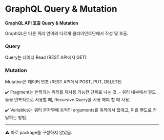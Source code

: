 # GraphQL Query & Mutation
**GraphQL API 호출 Query & Mutation**

GraphQL은 다른 쿼리 언어와 다르게 클라이언트단에서 작성 및 호출.

### Query
Query는 데이터 Read (REST API에서 GET)

### Mutation
Mutation은 데이터 변조 (REST API에서 POST, PUT, DELETE)

:heavy_check_mark: Fragment는 반복되는 쿼리를 재사용 가능한 단위로 나눈 것. 
    - 쿼리 내부에서 필드들을 반복적으로 사용할 때, Recursive Query를 사용 해야 할 때 사용.

:heavy_check_mark: Variables는 쿼리 문자열에 동적인 arguments를 쿼리에서 없애고, 이를 별도로 전달하는 방법.

---
:warning: 따로 package를 구성하지 않았음.
